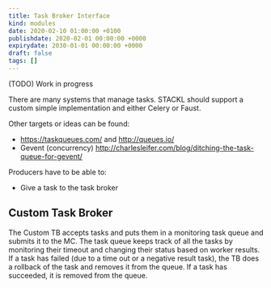 ```yaml
---
title: Task Broker Interface
kind: modules
date: 2020-02-10 01:00:00 +0100
publishdate: 2020-02-01 00:00:00 +0000
expirydate: 2030-01-01 00:00:00 +0000
draft: false
tags: []
---
```



(TODO) Work in progress

There are many systems that manage tasks.
STACKL should support a custom simple implementation and either Celery or Faust.

Other targets or ideas can be found:

* <https://taskqueues.com/> and <http://queues.io/>
* Gevent (concurrency) <http://charlesleifer.com/blog/ditching-the-task-queue-for-gevent/>

Producers have to be able to:

* Give a task to the task broker

## Custom Task Broker

The Custom TB accepts tasks and puts them in a monitoring task queue and submits it to the MC.
The task queue keeps track of all the tasks by monitoring their timeout and changing their status based on worker results. If a task has failed (due to a time out or a negative result task), the TB does a rollback of the task and removes it from the queue. If a task has succeeded, it is removed from the queue.
